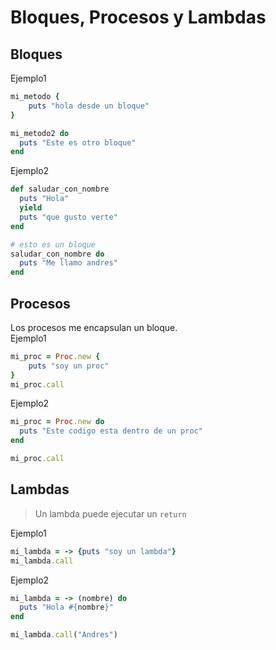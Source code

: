# Bloques, Procesos y Lambdas

## Bloques
Ejemplo1
```ruby
mi_metodo {
    puts "hola desde un bloque"
}

mi_metodo2 do
  puts "Este es otro bloque"
end
```
Ejemplo2
```ruby
def saludar_con_nombre
  puts "Hola"
  yield
  puts "que gusto verte"
end

# esto es un bloque
saludar_con_nombre do
  puts "Me llamo andres"
end
```

## Procesos
Los procesos me encapsulan un bloque.<br>
Ejemplo1
```ruby
mi_proc = Proc.new {
    puts "soy un proc"
}
mi_proc.call
```
Ejemplo2
```ruby
mi_proc = Proc.new do
  puts "Este codigo esta dentro de un proc"
end

mi_proc.call
```

## Lambdas
> Un lambda puede ejecutar un `return`

Ejemplo1
```ruby
mi_lambda = -> {puts "soy un lambda"}
mi_lambda.call
```
Ejemplo2
```ruby
mi_lambda = -> (nombre) do
  puts "Hola #{nombre}"
end

mi_lambda.call("Andres")
```